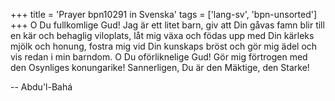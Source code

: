 +++
title = 'Prayer bpn10291 in Svenska'
tags = ['lang-sv', 'bpn-unsorted']
+++
O Du fullkomlige Gud! Jag är ett litet barn, giv att Din gåvas famn blir till en kär och behaglig viloplats, låt mig växa och födas upp med Din kärleks mjölk och honung, fostra mig vid Din kunskaps bröst och gör mig ädel och vis redan i min barndom.
O Du oförliknelige Gud! Gör mig förtrogen med den Osynliges konungarike! Sannerligen, Du är den Mäktige, den Starke!

-- Abdu'l-Bahá
